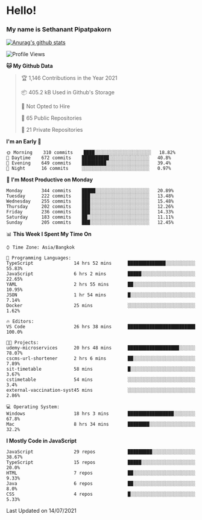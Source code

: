 # Hello!
### My name is Sethanant Pipatpakorn

[![Anurag's github stats](https://github-readme-stats.vercel.app/api?username=thetkpark&count_private=true&show_icons=true&theme=tokyonight)](https://github.com/anuraghazra/github-readme-stats)

<!--START_SECTION:waka-->
![Profile Views](http://img.shields.io/badge/Profile%20Views-50-blue)

**🐱 My Github Data** 

> 🏆 1,146 Contributions in the Year 2021
 > 
> 📦 405.2 kB Used in Github's Storage 
 > 
> 🚫 Not Opted to Hire
 > 
> 📜 65 Public Repositories 
 > 
> 🔑 21 Private Repositories  
 > 
**I'm an Early 🐤** 

```text
🌞 Morning    310 commits    ████░░░░░░░░░░░░░░░░░░░░░   18.82% 
🌆 Daytime    672 commits    ██████████░░░░░░░░░░░░░░░   40.8% 
🌃 Evening    649 commits    █████████░░░░░░░░░░░░░░░░   39.4% 
🌙 Night      16 commits     ░░░░░░░░░░░░░░░░░░░░░░░░░   0.97%

```
📅 **I'm Most Productive on Monday** 

```text
Monday       344 commits    █████░░░░░░░░░░░░░░░░░░░░   20.89% 
Tuesday      222 commits    ███░░░░░░░░░░░░░░░░░░░░░░   13.48% 
Wednesday    255 commits    ███░░░░░░░░░░░░░░░░░░░░░░   15.48% 
Thursday     202 commits    ███░░░░░░░░░░░░░░░░░░░░░░   12.26% 
Friday       236 commits    ███░░░░░░░░░░░░░░░░░░░░░░   14.33% 
Saturday     183 commits    ██░░░░░░░░░░░░░░░░░░░░░░░   11.11% 
Sunday       205 commits    ███░░░░░░░░░░░░░░░░░░░░░░   12.45%

```


📊 **This Week I Spent My Time On** 

```text
⌚︎ Time Zone: Asia/Bangkok

💬 Programming Languages: 
TypeScript               14 hrs 52 mins      ██████████████░░░░░░░░░░░   55.83% 
JavaScript               6 hrs 2 mins        █████░░░░░░░░░░░░░░░░░░░░   22.65% 
YAML                     2 hrs 55 mins       ██░░░░░░░░░░░░░░░░░░░░░░░   10.95% 
JSON                     1 hr 54 mins        █░░░░░░░░░░░░░░░░░░░░░░░░   7.14% 
Docker                   25 mins             ░░░░░░░░░░░░░░░░░░░░░░░░░   1.62%

🔥 Editors: 
VS Code                  26 hrs 38 mins      █████████████████████████   100.0%

🐱‍💻 Projects: 
udemy-microservices      20 hrs 48 mins      ███████████████████░░░░░░   78.07% 
cscms-url-shortener      2 hrs 6 mins        ██░░░░░░░░░░░░░░░░░░░░░░░   7.89% 
sit-timetable            58 mins             █░░░░░░░░░░░░░░░░░░░░░░░░   3.67% 
cstimetable              54 mins             ░░░░░░░░░░░░░░░░░░░░░░░░░   3.4% 
external-vaccination-syst45 mins             ░░░░░░░░░░░░░░░░░░░░░░░░░   2.86%

💻 Operating System: 
Windows                  18 hrs 3 mins       █████████████████░░░░░░░░   67.8% 
Mac                      8 hrs 34 mins       ████████░░░░░░░░░░░░░░░░░   32.2%

```

**I Mostly Code in JavaScript** 

```text
JavaScript               29 repos            █████████░░░░░░░░░░░░░░░░   38.67% 
TypeScript               15 repos            █████░░░░░░░░░░░░░░░░░░░░   20.0% 
HTML                     7 repos             ██░░░░░░░░░░░░░░░░░░░░░░░   9.33% 
Java                     6 repos             ██░░░░░░░░░░░░░░░░░░░░░░░   8.0% 
CSS                      4 repos             █░░░░░░░░░░░░░░░░░░░░░░░░   5.33%

```



 Last Updated on 14/07/2021
<!--END_SECTION:waka-->
